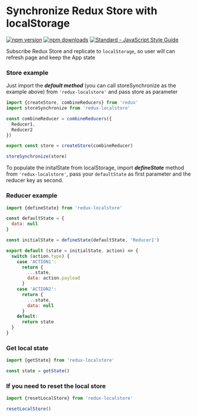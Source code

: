 # Synchronize Redux Store with localStorage

[![npm version](https://img.shields.io/npm/v/redux-localstore.svg)](https://www.npmjs.com/package/redux-localstore) [![npm downloads](https://img.shields.io/npm/dm/redux-localstore.svg)](https://www.npmjs.com/package/redux-localstore) [![Standard - JavaScript Style Guide](https://img.shields.io/badge/code%20style-standard-brightgreen.svg)](http://standardjs.com/)

Subscribe Redux Store and replicate to `localStorage`, so user will can refresh page and keep the App state

### Store example

Just import the ***default method*** (you can call storeSynchronize as the example above) from `'redux-localstore'` and pass store as parameter

```javascript
import {createStore, combineReducers} from 'redux'
import storeSynchronize from 'redux-localstore'

const combineReducer = combineReducers({
  Reducer1,
  Reducer2
})

export const store = createStore(combineReducer)

storeSynchronize(store)
```
To populate the initalState from localStorage, import ***defineState*** method from `'redux-localstore'`, pass your `defaultState` as first parameter and the reducer key as second.

### Reducer example
```javascript
import {defineState} from 'redux-localstore'

const defaultState = {
  data: null
}

const initialState = defineState(defaultState, 'Reducer1')

export default (state = initialState, action) => {
  switch (action.type) {
    case 'ACTION1':
      return {
        ...state,
        data: action.payload
      }
    case 'ACTION2':
      return {
        ...state,
        data: null
      }
    default:
      return state
  }
}
```

### Get local state
```javascript
import {getState} from 'redux-localstore'

const state = getState()
```

### If you need to reset the local store
```javascript
import {resetLocalStore} from 'redux-localstore'

resetLocalStore()
```
